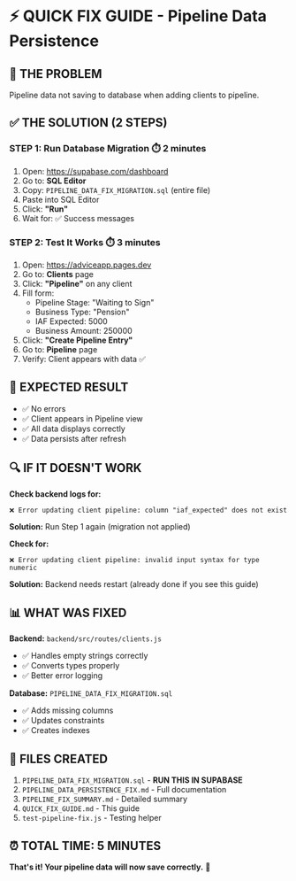 # ⚡ QUICK FIX GUIDE - Pipeline Data Persistence

## 🚨 THE PROBLEM
Pipeline data not saving to database when adding clients to pipeline.

## ✅ THE SOLUTION (2 STEPS)

### **STEP 1: Run Database Migration** ⏱️ 2 minutes

1. Open: https://supabase.com/dashboard
2. Go to: **SQL Editor**
3. Copy: `PIPELINE_DATA_FIX_MIGRATION.sql` (entire file)
4. Paste into SQL Editor
5. Click: **"Run"**
6. Wait for: ✅ Success messages

### **STEP 2: Test It Works** ⏱️ 3 minutes

1. Open: https://adviceapp.pages.dev
2. Go to: **Clients** page
3. Click: **"Pipeline"** on any client
4. Fill form:
   - Pipeline Stage: "Waiting to Sign"
   - Business Type: "Pension"
   - IAF Expected: 5000
   - Business Amount: 250000
5. Click: **"Create Pipeline Entry"**
6. Go to: **Pipeline** page
7. Verify: Client appears with data ✅

## 🎯 EXPECTED RESULT

- ✅ No errors
- ✅ Client appears in Pipeline view
- ✅ All data displays correctly
- ✅ Data persists after refresh

## 🔍 IF IT DOESN'T WORK

**Check backend logs for:**
```
❌ Error updating client pipeline: column "iaf_expected" does not exist
```
**Solution:** Run Step 1 again (migration not applied)

**Check for:**
```
❌ Error updating client pipeline: invalid input syntax for type numeric
```
**Solution:** Backend needs restart (already done if you see this guide)

## 📊 WHAT WAS FIXED

**Backend:** `backend/src/routes/clients.js`
- ✅ Handles empty strings correctly
- ✅ Converts types properly
- ✅ Better error logging

**Database:** `PIPELINE_DATA_FIX_MIGRATION.sql`
- ✅ Adds missing columns
- ✅ Updates constraints
- ✅ Creates indexes

## 📁 FILES CREATED

1. `PIPELINE_DATA_FIX_MIGRATION.sql` - **RUN THIS IN SUPABASE**
2. `PIPELINE_DATA_PERSISTENCE_FIX.md` - Full documentation
3. `PIPELINE_FIX_SUMMARY.md` - Detailed summary
4. `QUICK_FIX_GUIDE.md` - This guide
5. `test-pipeline-fix.js` - Testing helper

## ⏰ TOTAL TIME: 5 MINUTES

**That's it! Your pipeline data will now save correctly.** 🎉

